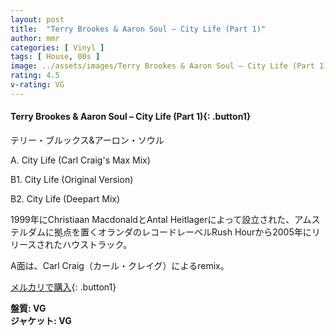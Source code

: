 ```yaml
---
layout: post
title:  "Terry Brookes & Aaron Soul – City Life (Part 1)"
author: mmr
categories: [ Vinyl ]
tags: [ House, 00s ]
image: ../assets/images/Terry Brookes & Aaron Soul – City Life (Part 1).jpg
rating: 4.5
v-rating: VG
---
```


#### Terry Brookes & Aaron Soul – City Life (Part 1){: .button1}

テリー・ブルックス&アーロン・ソウル

A. City Life (Carl Craig's Max Mix) 

B1. City Life (Original Version)

B2. City Life (Deepart Mix) 

1999年にChristiaan MacdonaldとAntal Heitlagerによって設立された、アムステルダムに拠点を置くオランダのレコードレーベルRush Hourから2005年にリリースされたハウストラック。

A面は、Carl Craig（カール・クレイグ）によるremix。

[メルカリで購入](https://jp.mercari.com/item/m68163433604?afid=6142608987){: .button1}

<div class="mt-4 mb-4 d-flex align-items-center">
<strong class="mr-1">盤質: VG</strong>
</div>
<div class="mt-4 mb-4 d-flex align-items-center">
<strong class="mr-1">ジャケット: VG</strong>
</div>
